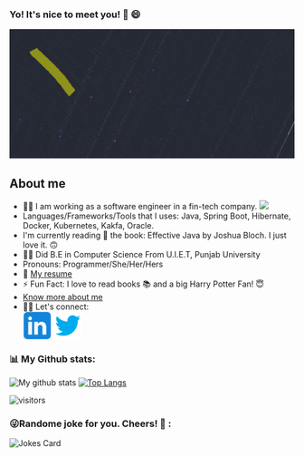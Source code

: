 ### Yo! It's nice to meet you! 👋 :smile:

[<img src="https://github.com/upasana05ghosh/upasana05ghosh/blob/main/Yo.gif" title="Yo"/>](https://upasana05ghosh.github.io/)

## About me
- :technologist: I am working as a software engineer in a fin-tech company. <img src="https://media.giphy.com/media/WUlplcMpOCEmTGBtBW/giphy.gif" width="30">
- Languages/Frameworks/Tools that I uses: Java, Spring Boot, Hibernate, Docker, Kubernetes, Kakfa, Oracle.
- I'm currently reading :blue_book: the book: Effective Java by Joshua Bloch. I just love it. :upside_down_face:
- :woman_student: Did B.E in Computer Science From U.I.E.T, Punjab University
- Pronouns: Programmer/She/Her/Hers
- 📝 [My resume](https://github.com/upasana05ghosh/upasana05ghosh/blob/main/UpasanaResume.pdf)
- ⚡ Fun Fact: I love to read books :books: and a big Harry Potter Fan! :innocent:
- [Know more about me](https://upasana05ghosh.github.io/)
- :raising_hand_woman: Let's connect:  
[<img src="https://github.com/upasana05ghosh/upasana05ghosh.github.io/blob/master/img/linkedin.jpg" height="50em" align="center" alt="LinkedIn" title="Follow me on Linkedin"/>](https://www.linkedin.com/in/upasana05ghosh)
[<img src="https://github.com/upasana05ghosh/upasana05ghosh.github.io/blob/master/img/twitter-logo-small.png" height="50em" align="center" alt="Follow me on Twitter" title="Follow me on Twitter"/>](https://twitter.com/upaa005)

### :bar_chart: My Github stats:
![My github stats](https://github-readme-stats.vercel.app/api?username=upasana05ghosh&count_private=true&show_icons=true&theme=midnight-purple&hide=issues,contribs)
[![Top Langs](https://github-readme-stats.vercel.app/api/top-langs/?username=upasana05ghosh&layout=compact&text_color=daf7dc&bg_color=151515)](https://github.com/upasana05ghosh/github-readme-stats)

![visitors](https://visitor-badge.glitch.me/badge?page_id=upasana05ghosh.upasana05ghosh)

### 😜Randome joke for you. Cheers! :clinking_glasses: :
<img src="https://readme-jokes.vercel.app/api" alt="Jokes Card" />
